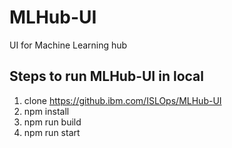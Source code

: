 # MLHub-UI
UI for Machine Learning hub


## Steps to run MLHub-UI in local
1. clone https://github.ibm.com/ISLOps/MLHub-UI
2. npm install
3. npm run build
4. npm run start
